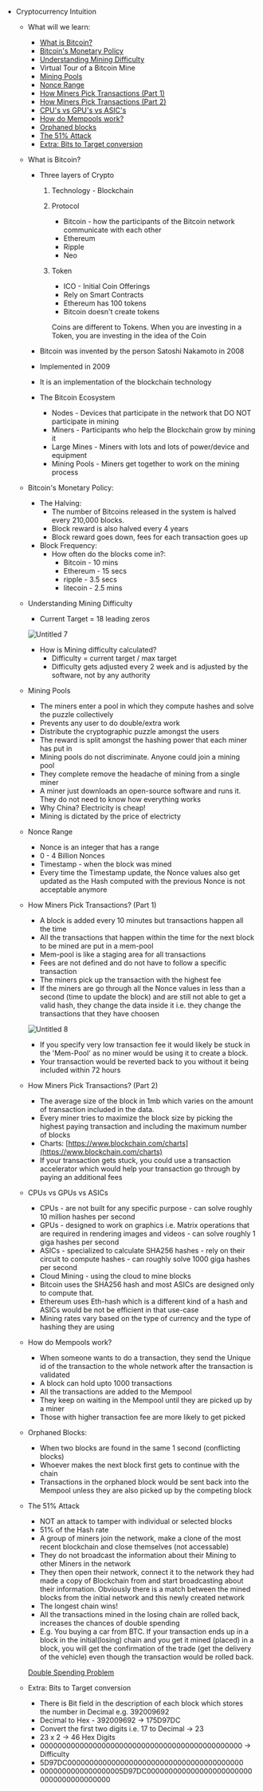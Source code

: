 - Cryptocurrency Intuition
    - What will we learn:
        - [What is Bitcoin?]()
        - [Bitcoin's Monetary Policy]()
        - [Understanding Mining Difficulty]()
        - Virtual Tour of a Bitcoin Mine
        - [Mining Pools]()
        - [Nonce Range]()
        - [How Miners Pick Transactions (Part 1)]()
        - [How Miners Pick Transactions (Part 2)]()
        - [CPU's vs GPU's vs ASIC's]()
        - [How do Mempools work?]()
        - [Orphaned blocks]()
        - [The 51% Attack]()
        - [Extra: Bits to Target conversion]()

    - What is Bitcoin?
        - Three layers of Crypto
            1. Technology - Blockchain
            2. Protocol 
                - Bitcoin - how the participants of the Bitcoin network communicate with each other
                - Ethereum
                - Ripple
                - Neo
            3. Token
                - ICO - Initial Coin Offerings
                - Rely on Smart Contracts
                - Ethereum has 100 tokens
                - Bitcoin doesn't create tokens

                Coins are different to Tokens. When you are investing in a Token, you are investing in the idea of the Coin

        - Bitcoin was invented by the person Satoshi Nakamoto in 2008
        - Implemented in 2009
        - It is an implementation of the blockchain technology
        - The Bitcoin Ecosystem
            - Nodes - Devices that participate in the network that DO NOT participate in mining
            - Miners - Participants who help the Blockchain grow by mining it
            - Large Mines - Miners with lots and lots of power/device and equipment
            - Mining Pools - Miners get together to work on the mining process

    - Bitcoin's Monetary Policy:
        - The Halving:
            - The number of Bitcoins released in the system is halved every 210,000 blocks.
            - Block reward is also halved every 4 years
            - Block reward goes down, fees for each transaction goes up
        - Block Frequency:
            - How often do the blocks come in?:
                - Bitcoin - 10 mins
                - Ethereum - 15 secs
                - ripple - 3.5 secs
                - litecoin - 2.5 mins

    - Understanding Mining Difficulty
        - Current Target = 18 leading zeros

        ![Untitled 7](https://user-images.githubusercontent.com/28659121/132994437-54692a91-0dda-4da2-bef5-87e3d178e65e.png)


        - How is Mining difficulty calculated?
            - Difficulty = current target / max target
            - Difficulty gets adjusted every 2 week and is adjusted by the software, not by any authority
    - Mining Pools
        - The miners enter a pool in which they compute hashes and solve the puzzle collectively
        - Prevents any user to do double/extra work
        - Distribute the cryptographic puzzle amongst the users
        - The reward is split amongst the hashing power that each miner has put in
        - Mining pools do not discriminate. Anyone could join a mining pool
        - They complete remove the headache of mining from a single miner
        - A miner just downloads an open-source software and runs it. They do not need to know how everything works
        - Why China? Electricity is cheap!
        - Mining is dictated by the price of electricty
    - Nonce Range
        - Nonce is an integer that has a range
        - 0 - 4 Billion Nonces
        - Timestamp - when the block was mined
        - Every time the Timestamp update, the Nonce values also get updated as the Hash computed with the previous Nonce is not acceptable anymore
    - How Miners Pick Transactions? (Part 1)
        - A block is added every 10 minutes but transactions happen all the time
        - All the transactions that happen within the time for the next block to be mined are put in a mem-pool
        - Mem-pool is like a staging area for all transactions
        - Fees are not defined and do not have to follow a specific transaction
        - The miners pick up the transaction with the highest fee
        - If the miners are go through all the Nonce values in less than a second (time to update the block) and are still not able to get a valid hash, they change the data inside it i.e. they change the transactions that they have choosen

        ![Untitled 8](https://user-images.githubusercontent.com/28659121/132994465-10dc3d91-8d36-45ff-a92a-e880f372e425.png)


        - If you specify very low transaction fee it would likely be stuck in the 'Mem-Pool' as no miner would be using it to create a block.
        - Your transaction would be reverted back to you without it being included within 72 hours
    - How Miners Pick Transactions? (Part 2)
        - The average size of the block in 1mb which varies on the amount of transaction included in the data.
        - Every miner tries to maximize the block size by picking the highest paying transaction and including the maximum number of blocks
        - Charts: [https://www.blockchain.com/charts](https://www.blockchain.com/charts)
        - If your transaction gets stuck, you could use a transaction accelerator which would help your transaction go through by paying an additional fees

     

    - CPUs vs GPUs vs ASICs
        - CPUs - are not built for any specific purpose - can solve roughly 10 million hashes per second
        - GPUs - designed to work on graphics i.e. Matrix operations that are required in rendering images and videos - can solve roughly 1 giga hashes per second
        - ASICs - specialized to calculate SHA256 hashes - rely on their circuit to compute hashes - can roughly solve 1000 giga hashes per second
        - Cloud Mining - using the cloud to mine blocks
        - Bitcoin uses the SHA256 hash and most ASICs are designed only to compute that.
        - Ethereum uses Eth-hash which is a different kind of a hash and ASICs would be not be efficient in that use-case
        - Mining rates vary based on the type of currency and the type of hashing they are using
    - How do Mempools work?
        - When someone wants to do a transaction, they send the Unique id of the transaction to the whole network after the transaction is validated
        - A block can hold upto 1000 transactions
        - All the transactions are added to the Mempool
        - They keep on waiting in the Mempool until they are picked up by a miner
        - Those with higher transaction fee are more likely to get picked
    - Orphaned Blocks:
        - When two blocks are found in the same 1 second (conflicting blocks)
        - Whoever makes the next block first gets to continue with the chain
        - Transactions in the orphaned block would be sent back into the Mempool unless they are also picked up by the competing block
    - The 51% Attack
        - NOT an attack to tamper with individual or selected blocks
        - 51% of the Hash rate
        - A group of miners join the network, make a clone of the most recent blockchain and close themselves (not accessable)
        - They do not broadcast the information about their Mining to other Miners in the network
        - They then open their network, connect it to the network they had made a copy of Blockchain from and start broadcasting about their information. Obviously there is a match between the mined blocks from the initial network and this newly created network
        - The longest chain wins!
        - All the transactions mined in the losing chain are rolled back, increases the chances of double spending
        - E.g. You buying a car from BTC. If your transaction ends up in a block in the initial(losing) chain and you get it mined (placed) in a block, you will get the confirmation of the trade (get the delivery of the vehicle) even though the transaction would be rolled back.

        [Double Spending Problem](https://www.youtube.com/watch?v=7etOh0YYqcc&ab_channel=BizVlogs)

    - Extra: Bits to Target conversion
        - There is Bit field in the description of each block which stores the number in Decimal e.g. 392009692
        - Decimal to Hex - 392009692 → 175D97DC
        - Convert the first two digits i.e. 17 to Decimal → 23
        - 23 x 2 → 46 Hex Digits
        - 0000000000000000000000000000000000000000000000 → Difficulty
        - 5D97DC0000000000000000000000000000000000000000
        - 0000000000000000005D97DC0000000000000000000000000000000000000000

